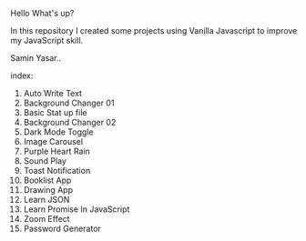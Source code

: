 Hello What's up?

In this repository I created some projects using Vanilla Javascript to improve my JavaScript skill.

Samin Yasar..

index:

1.  Auto Write Text
2.  Background Changer 01
3.  Basic Stat up file
4.  Background Changer 02
5.  Dark Mode Toggle
6.  Image Carousel
7.  Purple Heart Rain
8.  Sound Play
9.  Toast Notification
10. Booklist App
11. Drawing App
12. Learn JSON
13. Learn Promise In JavaScript
14. Zoom Effect
15. Password Generator
